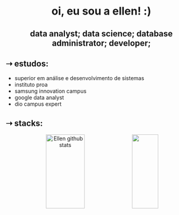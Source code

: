 <div>
    <h1 align="center"> oi, eu sou a ellen! :) </h1>
    <h2 align="center"> data analyst; data science; database administrator; developer; </h2>

<h2> ➝ estudos: </h2>
    <ul>
        <li> superior em análise e desenvolvimento de sistemas </li>
        <li> instituto proa </li>
        <li> samsung innovation campus </li>
        <li> google data analyst </li>
        <li> dio campus expert </li>
    </ul>

<h2> ➝ stacks: </h2>
    <div align="center">  
        <img width="45%" height="195px" src="https://github-readme-stats.vercel.app/api?username=ellensteixeira&show_icons=true&count_private=true&hide_border=true&title_color=f0ebd8&icon_color=3e5c76&text_color=f0ebd8&bg_color=0d1117" alt="Ellen github stats" /> 
        <img width="37%" height="195px" src="https://github-readme-stats.vercel.app/api/top-langs/?username=ellensteixeira&layout=compact&hide_border=true&title_color=f0ebd8&text_color=f0ebd8&bg_color=0d1117" />
    </div>
</div>
